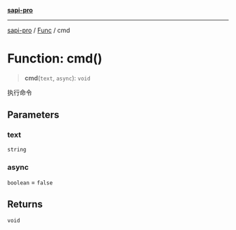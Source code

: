 [**sapi-pro**](../../../README.md)

***

[sapi-pro](../../../globals.md) / [Func](../README.md) / cmd

# Function: cmd()

> **cmd**(`text`, `async`): `void`

执行命令

## Parameters

### text

`string`

### async

`boolean` = `false`

## Returns

`void`
